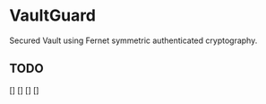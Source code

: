 # VaultGuard

Secured Vault using Fernet symmetric authenticated cryptography.

## TODO

[]
[]
[]
[]